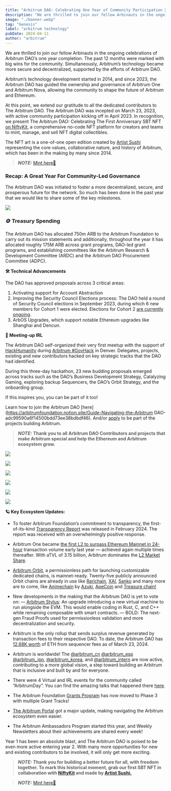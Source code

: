 ```yaml
---
title: "Arbitrum DAO: Celebrating One Year of Community Participation 💙"
description: "We are thrilled to join our fellow Arbinauts in the ongoing celebrations of Arbitrum DAO’s one year completion. The past 12 months were marked with big wins for the community."
image: "./banner.webp"
tag: "Genesis"
label: "arbitrum technology"
pubDate: 2024-04-11
author: "arbitrum"
---
```


We are thrilled to join our fellow Arbinauts in the ongoing celebrations of Arbitrum DAO’s one year completion. The past 12 months were marked with big wins for the community. Simultaneously, Arbitrum’s technology became more secure and decentralized, supported by the efforts of Arbitrum DAO.

Arbitrum’s technology development started in 2014, and since 2023, the Arbitrum DAO has guided the ownership and governance of Arbitrum One and Arbitrum Nova, allowing the community to shape the future of Arbitrum and Ethereum.

At this point, we extend our gratitude to all the dedicated contributors to The Arbitrum DAO. The Arbitrum DAO was incepted on March 23, 2023, with active community participation kicking off in April 2023. In recognition, we present The Arbitrum DAO: Celebrating The First Anniversary SBT NFT [on NiftyKit](https://twitter.com/sushicreativ), a comprehensive no-code NFT platform for creators and teams to mint, manage, and sell NFT digital collectibles.

The NFT art is a one-of-one open edition created by [Artist Sushi](https://twitter.com/sushicreativ) representing the core values, collaborative nature, and history of Arbitrum, which has been in the making by many since 2014.

> **_NOTE:_** [Mint here💙](https://app.nftkt.io/en/mint/cluvgzhe70001elnn9ezpwvml)

### Recap: A Great Year For Community-Led Governance

The Arbitrum DAO was initiated to foster a more decentralized, secure, and prosperous future for the network. So much has been done in the past year that we would like to share some of the key milestones.

![](./assets/1.webp)

### 🪙 Treasury Spending

The Arbitrum DAO has allocated 750m ARB to the Arbitrum Foundation to carry out its mission statements and additionally, throughout the year it has allocated roughly 175M ARB across grant programs, DAO-led grant programs, and establishing committees like the Arbitrum Research & Development Committee (ARDC) and the Arbitrum DAO Procurement Committee (ADPC).

**🛠 Technical Advancements**

The DAO has approved proposals across 3 critical areas:

1. Activating support for Account Abstraction
2. Improving the Security Council Elections process: The DAO held a round of Security Council elections in September 2023, during which 6 new members for Cohort 1 were elected. Elections for Cohort 2 [are currently ongoing](https://www.tally.xyz/gov/arbitrum/council/security-council/election/1/round-1).
3. ArbOS Upgrades, which support notable Ethereum upgrades like Shanghai and Dencun.

**💙 Meeting-up IRL**

The Arbitrum DAO self-organized their very first meetup with the support of [HackHumanity](https://twitter.com/HackHumanityCo) during [Arbitrum #GovHack](https://twitter.com/arbitrum/status/1765954512060068036) in Denver. Delegates, projects, existing and new contributors hacked on key strategic tracks that the DAO had identified.

During this three-day hackathon, 23 new budding proposals emerged across tracks such as the DAO’s Business Development Strategy, Catalyzing Gaming, exploring backup Sequencers, the DAO’s Orbit Strategy, and the onboarding group.

If this inspires you, you can be part of it too!

Learn how to join the Arbitrum DAO [here](https://arbitrumfoundation.notion.site/Guide-Navigating-the-Arbitrum DAO-adc99590a6f14500bdd73ee38bdbdf46). And/or [apply](https://jobs.arbitrum.io/jobs) to be part of the projects building Arbitrum.

> **_NOTE:_** **Thank you to all Arbitrum DAO Contributors and projects that make Arbitrum special and help the Ethereum and Arbitrum ecosystem grow.**

![](./assets/2.webp)

![](./assets/3.webp)

<div className="grid grid-cols-2 gap-6 not-prose">

![](./assets/4.webp)

![](./assets/5.webp)

![](./assets/6.webp)

![](./assets/7.webp)

</div>

**🪐 Key Ecosystem Updates:**

- To foster Arbitrum Foundation’s commitment to transparency, the first-of-its-kind [Transparency Report](https://twitter.com/arbitrum/status/1754933172150644738?s=20) was released in February 2024. The report was received with an overwhelmingly positive response.

- Arbitrum One became [the first L2 to surpass Ethereum Mainnet in 24-hour](https://twitter.com/arbitrum/status/1628410398058708992?s=20%E2%80%A6) transaction volume early last year — achieved again multiple times thereafter. With aTVL of 3.15 billion, Arbitrum dominates the [L2 Market Share](https://defillama.com/chains/Rollup).

- [Arbitrum Orbit](https://arbitrum.io/orbit), a permissionless path for launching customizable dedicated chains, is mainnet-ready. Twenty-five publicly announced Orbit chains are already in use like [Rarichain](https://rarichain.org/), [XAI](https://xai.games/), [Sanko](https://twitter.com/SankoGameCorp) and many more are to come, like [Animechain](https://twitter.com/animecoin) by [Azuki](https://twitter.com/azuki), [ApeCoin](https://twitter.com/apecoin) and [Treasure chain!](https://twitter.com/Treasure_DAO)

- New developments in the making that the Arbitrum DAO is yet to vote on:
  — [Arbitrum Stylus](https://arbitrum.io/stylus): An upgrade introducing a new virtual machine to run alongside the EVM. This would enable coding in Rust, C, and C++ while remaining composable with smart contracts.
  — BOLD: The next-gen Fraud Proofs used for permissionless validation and more decentralization and security.
- Arbitrum is the only rollup that sends surplus revenue generated by transaction fees to their respective DAO. To date, the Arbitrum DAO has [12.68K worth](https://www.tally.xyz/gov/arbitrum/treasury) of ETH from sequencer fees as of March 23, 2024.
- Arbitrum is worldwide! The [@arbitrum_cn](https://twitter.com/arbitrum_cn) [@arbitrum_esp](https://twitter.com/arbitrum_esp) [@arbitrum_jpn](https://twitter.com/arbitrum_jpn), [@arbitrum_korea](https://twitter.com/Arbitrum_korea), and [@arbitrum_intern](https://twitter.com/arbitrum_intern) are now active, contributing to a more global vision, a step toward building an Arbitrum that is inclusive and built by and for everyone.
- There were 4 Virtual and IRL events for the community called “ArbitrumDay”. You can find the amazing talks that happened there [here](https://www.youtube.com/@Arbitrum/playlists).
- The Arbitrum Foundation [Grants Program](https://twitter.com/arbitrum/status/1681693961595899909?s=20) has now moved to Phase 3 with multiple Grant Tracks!
- [The Arbitrum Portal](https://portal.arbitrum.io/https:/x.com/arbitrum/status/1704225859882647600?s=20) got a major update, making navigating the Arbitrum ecosystem even easier.
- The Arbitrum Ambassadors Program started this year, and Weekly Newsletters about their achievements are shared every week!

Year 1 has been an absolute blast, and The Arbitrum DAO is poised to be even more active entering year 2. With many more opportunities for new and existing contributors to be involved, it will only get more exciting.

> **_NOTE:_** **Thank you for building a better future for all, with freedom together. To mark this historical moment, grab our first SBT NFT in collaboration with [NiftyKit](https://niftykit.com/) and made by [Artist Sushi.](https://twitter.com/sushicreativ)**

> **_NOTE:_** [Mint here💙](https://app.nftkt.io/en/mint/cluvgzhe70001elnn9ezpwvml)
